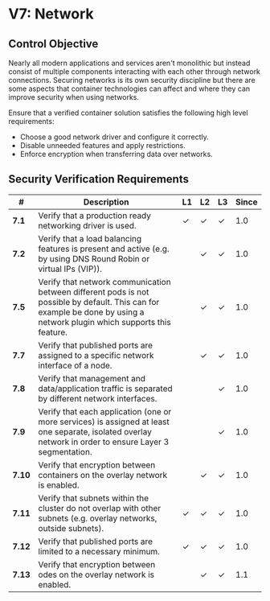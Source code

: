 # V7: Network

## Control Objective

Nearly all modern applications and services aren't monolithic but instead consist of multiple components interacting with each other through network connections. Securing networks is its own security discipline but there are some aspects that container technologies can affect and where they can improve security when using networks.

Ensure that a verified container solution satisfies the following high level requirements:

* Choose a good network driver and configure it correctly.
* Disable unneeded features and apply restrictions.
* Enforce encryption when transferring data over networks.

## Security Verification Requirements

| # | Description | L1 | L2 | L3 | Since |
| --- | --- | --- | --- | -- | -- |
| **7.1** | Verify that a production ready networking driver is used. | ✓ | ✓ | ✓ | 1.0 |
| **7.2** | Verify that a load balancing features is present and active (e.g. by using DNS Round Robin or virtual IPs (VIP)). |  | ✓ | ✓ | 1.0 |
| **7.5** | Verify that network communication between different pods is not possible by default. This can for example be done by using a network plugin which supports this feature. |  | ✓ | ✓ | 1.0 |
| **7.7** | Verify that published ports are assigned to a specific network interface of a node. |  | ✓ | ✓ | 1.0 |
| **7.8** | Verify that management and data/application traffic is separated by different network interfaces. |  |  | ✓ | 1.0 |
| **7.9** | Verify that each application (one or more services) is assigned at least one separate, isolated overlay network in order to ensure Layer 3 segmentation. |  |  | ✓ | 1.0 |
| **7.10** | Verify that encryption between containers on the overlay network is enabled. |  | ✓ | ✓ | 1.0 |
| **7.11** | Verify that subnets within the cluster do not overlap with other subnets (e.g. overlay networks, outside subnets). | ✓ | ✓ | ✓ | 1.0 |
| **7.12** | Verify that published ports are limited to a necessary minimum. | ✓ | ✓ | ✓ | 1.0 |
| **7.13** | Verify that encryption between odes on the overlay network is enabled. |  | ✓ | ✓ | 1.1 |
